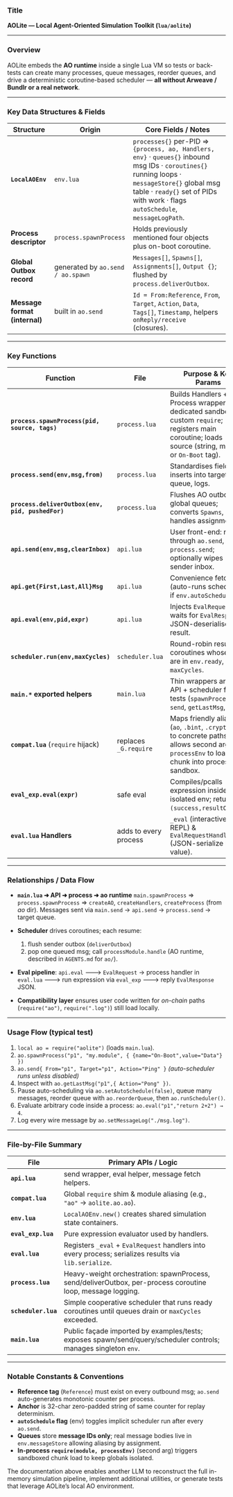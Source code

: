 ### Title

**AOLite — Local Agent-Oriented Simulation Toolkit (`lua/aolite`)**

---

### Overview

AOLite embeds the **AO runtime** inside a single Lua VM so tests or back-tests can create many processes, queue messages, reorder queues, and drive a deterministic coroutine-based scheduler — **all without Arweave / Bundlr or a real network**.

---

### Key Data Structures & Fields

| Structure                     | Origin                            | Core Fields / Notes                                                                                                                                                                                                                |
| ----------------------------- | --------------------------------- | ---------------------------------------------------------------------------------------------------------------------------------------------------------------------------------------------------------------------------------- |
| **`LocalAOEnv`**              | `env.lua`                         | `processes{}` per-PID ⇒ `{process, ao, Handlers, env}` · `queues{}` inbound msg IDs · `coroutines{}` running loops · `messageStore{}` global msg table · `ready{}` set of PIDs with work · flags `autoSchedule`, `messageLogPath`. |
| **Process descriptor**        | `process.spawnProcess`            | Holds previously mentioned four objects plus on-boot coroutine.                                                                                                                                                                    |
| **Global Outbox record**      | generated by `ao.send / ao.spawn` | `Messages[]`, `Spawns[]`, `Assignments[]`, `Output {}`; flushed by `process.deliverOutbox`.                                                                                                                                        |
| **Message format (internal)** | built in `ao.send`                | `Id = From:Reference`, `From`, `Target`, `Action`, `Data`, `Tags[]`, `Timestamp`, helpers `onReply/receive` (closures).                                                                                                            |

---

### Key Functions

| Function                                         | File                  | Purpose & Key Params                                                                                                                                           |
| ------------------------------------------------ | --------------------- | -------------------------------------------------------------------------------------------------------------------------------------------------------------- |
| **`process.spawnProcess(pid, source, tags)`**    | `process.lua`         | Builds Handlers + AO + Process wrapper; sets dedicated sandbox via custom `require`; registers main coroutine; loads source (string, module or `On-Boot` tag). |
| **`process.send(env,msg,from)`**                 | `process.lua`         | Standardises fields, inserts into target queue, logs.                                                                                                          |
| **`process.deliverOutbox(env, pid, pushedFor)`** | `process.lua`         | Flushes AO outbox into global queues; converts `Spawns`, handles assignments.                                                                                  |
| **`api.send(env,msg,clearInbox)`**               | `api.lua`             | User front-end: routes through `ao.send`, then `process.send`; optionally wipes sender inbox.                                                                  |
| **`api.get{First,Last,All}Msg`**                 | `api.lua`             | Convenience fetch (auto-runs scheduler if `env.autoSchedule`).                                                                                                 |
| **`api.eval(env,pid,expr)`**                     | `api.lua`             | Injects `EvalRequest`; waits for `EvalResponse`; JSON-deserialises result.                                                                                     |
| **`scheduler.run(env,maxCycles)`**               | `scheduler.lua`       | Round-robin resumes coroutines whose PIDs are in `env.ready`, up to `maxCycles`.                                                                               |
| **`main.*` exported helpers**                    | `main.lua`            | Thin wrappers around API + scheduler for tests (`spawnProcess`, `send`, `getLastMsg`, etc.)                                                                    |
| **`compat.lua`** (`require` hijack)              | replaces `_G.require` | Maps friendly aliases (`ao`, `.bint`, `.crypto.*`) to concrete paths; allows second arg `processEnv` to load chunk into process sandbox.                       |
| **`eval_exp.eval(expr)`**                        | safe eval             | Compiles/pcalls expression inside isolated env; returns `(success,resultOrErr)`.                                                                               |
| **`eval.lua` Handlers**                          | adds to every process | `_eval` (interactive REPL) & `EvalRequestHandler` (JSON-serialize return value).                                                                               |

---

### Relationships / Data Flow

* **`main.lua` ➜ API ➜ process ➜ ao runtime**
  `main.spawnProcess` ⇒ `process.spawnProcess` ⇒ `createAO`, `createHandlers`, `createProcess` (from *ao* dir).
  Messages sent via `main.send` → `api.send` → `process.send` → target queue.

* **Scheduler** drives coroutines; each resume:

  1. flush sender outbox (`deliverOutbox`)
  2. pop one queued msg; call `processModule.handle` (AO runtime, described in `AGENTS.md` for `ao/`).

* **Eval pipeline**: `api.eval` 🡒 `EvalRequest` → process handler in `eval.lua` 🡒 run expression via `eval_exp` 🡒 reply `EvalResponse` JSON.

* **Compatibility layer** ensures user code written for *on-chain* paths (`require("ao")`, `require(".log")`) still load locally.

---

### Usage Flow (typical test)

1. `local ao = require("aolite")` (loads `main.lua`).
2. `ao.spawnProcess("p1", "my.module", { {name="On-Boot",value="Data"} })`
3. `ao.send{ From="p1", Target="p1", Action="Ping" }` *(auto-scheduler runs unless disabled)*
4. Inspect with `ao.getLastMsg("p1",{ Action="Pong" })`.
5. Pause auto-scheduling via `ao.setAutoSchedule(false)`, queue many messages, reorder queue with `ao.reorderQueue`, then `ao.runScheduler()`.
6. Evaluate arbitrary code inside a process: `ao.eval("p1","return 2+2") → 4`.
7. Log every wire message by `ao.setMessageLog("./msg.log")`.

---

### File-by-File Summary

| File                | Primary APIs / Logic                                                                                            |
| ------------------- | --------------------------------------------------------------------------------------------------------------- |
| **`api.lua`**       | send wrapper, eval helper, message fetch helpers.                                                               |
| **`compat.lua`**    | Global `require` shim & module aliasing (e.g., `"ao"` → `aolite.ao.ao`).                                        |
| **`env.lua`**       | `LocalAOEnv.new()` creates shared simulation state containers.                                                  |
| **`eval_exp.lua`**  | Pure expression evaluator used by handlers.                                                                     |
| **`eval.lua`**      | Registers `_eval` + `EvalRequest` handlers into every process; serializes results via `lib.serialize`.          |
| **`process.lua`**   | Heavy-weight orchestration: spawnProcess, send/deliverOutbox, per-process coroutine loop, message logging.      |
| **`scheduler.lua`** | Simple cooperative scheduler that runs ready coroutines until queues drain or `maxCycles` exceeded.             |
| **`main.lua`**      | Public façade imported by examples/tests; exposes spawn/send/query/scheduler controls; manages singleton `env`. |

---

### Notable Constants & Conventions

* **Reference tag** (`Reference`) must exist on every outbound msg; `ao.send` auto-generates monotonic counter per process.
* **Anchor** is 32-char zero-padded string of same counter for replay determinism.
* **`autoSchedule` flag** (env) toggles implicit scheduler run after every `ao.send`.
* **Queues** store **message IDs only**; real message bodies live in `env.messageStore` allowing aliasing by assignment.
* **In-process `require(module, processEnv)`** (second arg) triggers sandboxed chunk load to keep globals isolated.

The documentation above enables another LLM to reconstruct the full in-memory simulation pipeline, implement additional utilities, or generate tests that leverage AOLite’s local AO environment.
